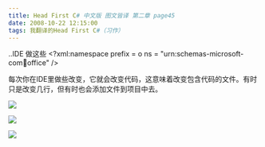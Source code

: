 ```yaml
---
title: Head First C# 中文版 图文皆译 第二章 page45
date: 2008-10-22 12:15:00
tags: 我翻译的Head First C#（习作）
---
```

..IDE  做这些  <?xml:namespace prefix = o ns = "urn:schemas-microsoft-
com:office:office" />

每次你在IDE里做些改变，它就会改变代码，这意味着改变包含代码的文件。有时只是改变几行，但有时也会添加文件到项目中去。

![](https://p-blog.csdn.net/images/p_blog_csdn_net/cuipengfei1/EntryImages/20081022/%E6%88%AA%E5%9B%BE00.jpg)

![](https://p-blog.csdn.net/images/p_blog_csdn_net/cuipengfei1/EntryImages/20081022/%E6%88%AA%E5%9B%BE01.jpg)

![](https://p-blog.csdn.net/images/p_blog_csdn_net/cuipengfei1/EntryImages/20081022/%E6%88%AA%E5%9B%BE02.jpg)



